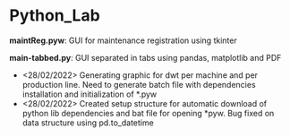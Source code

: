 # Python_Lab

**maintReg.pyw**: GUI for maintenance registration using tkinter

**main-tabbed.py**: GUI separated in tabs using pandas, matplotlib and PDF

* <28/02/2022> Generating graphic for dwt per machine and per production line. Need to generate batch file with dependencies installation and initialization of *.pyw
* <28/02/2022> Created setup structure for automatic download of python lib dependencies and bat file for opening *pyw. Bug fixed on data structure using pd.to_datetime
